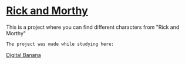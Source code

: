 # [Rick and Morthy](https://egorvelv.github.io/Rick-and-Morthy/)

This is a project where you can find different characters from "Rick and Morthy"

```
The project was made while studying here:
```

[Digital Banana](https://digital-banana.ru)
